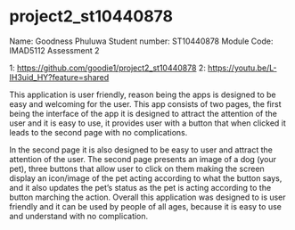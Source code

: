 # project2_st10440878
Name: Goodness Phuluwa 
Student number: ST10440878
Module Code: IMAD5112
Assessment 2 




1: https://github.com/goodie1/project2_st10440878 
2:  https://youtu.be/L-IH3uid_HY?feature=shared 


This application is user friendly, reason being the apps is designed to be easy and welcoming for the user. This app consists of two pages, the first being the interface of the app it is designed to attract the attention of the user and it is easy to use, it provides user with a button that when clicked it leads to the second page with no complications.   

 

In the second page it is also designed to be easy to user and attract the attention of the user. The second page presents an image of a dog (your pet), three buttons that allow user to click on them making the screen display an icon/image of the pet acting according to what the button says, and it also updates the pet’s status as the pet is acting according to the button marching the action. Overall this application was designed to is user friendly and it can be used by people of all ages, because it is easy to use and understand with no complication. 
 
